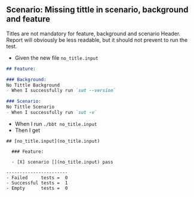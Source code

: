 ## Scenario: Missing tittle in scenario, background and feature

Titles are not mandatory for feature, background and scenario Header.
Report will obviously be less readable, but it should not prevent to run the test.

- Given the new file `no_title.input`
```md
## Feature:

### Background: 
No Tittle Background
- When I successfully run `sut --version`

### Scenario:
No Tittle Scenario
- When I successfully run `sut -v`

```

- When I run `./bbt no_title.input`
- Then I get 
```
## [no_title.input](no_title.input)  

  ### Feature: 

  - [X] scenario [](no_title.input) pass  

-----------------------
- Failed     tests =  0
- Successful tests =  1
- Empty      tests =  0
```